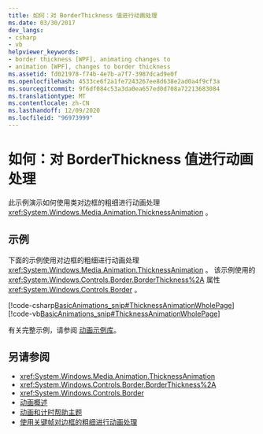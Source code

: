 ```yaml
---
title: 如何：对 BorderThickness 值进行动画处理
ms.date: 03/30/2017
dev_langs:
- csharp
- vb
helpviewer_keywords:
- border thickness [WPF], animating changes to
- animation [WPF], changes to border thickness
ms.assetid: fd021978-f74b-4e7b-a7f7-3987dcad9e0f
ms.openlocfilehash: 4533ce6f2a1fe7243267ee8d638e2ad0a4f9cf3a
ms.sourcegitcommit: 9f6df084c53a3da0ea657ed0d708a72213683084
ms.translationtype: MT
ms.contentlocale: zh-CN
ms.lasthandoff: 12/09/2020
ms.locfileid: "96973999"
---
```

# <a name="how-to-animate-a-borderthickness-value"></a>如何：对 BorderThickness 值进行动画处理
此示例演示如何使用类对边框的粗细进行动画处理 <xref:System.Windows.Media.Animation.ThicknessAnimation> 。  
  
## <a name="example"></a>示例  
 下面的示例使用对边框的粗细进行动画处理 <xref:System.Windows.Media.Animation.ThicknessAnimation> 。 该示例使用的 <xref:System.Windows.Controls.Border.BorderThickness%2A> 属性 <xref:System.Windows.Controls.Border> 。  
  
 [!code-csharp[BasicAnimations_snip#ThicknessAnimationWholePage](~/samples/snippets/csharp/VS_Snippets_Wpf/BasicAnimations_snip/CSharp/ThicknessAnimationExample.cs#thicknessanimationwholepage)]
 [!code-vb[BasicAnimations_snip#ThicknessAnimationWholePage](~/samples/snippets/visualbasic/VS_Snippets_Wpf/BasicAnimations_snip/VisualBasic/ThicknessAnimationExample.vb#thicknessanimationwholepage)]  
  
 有关完整示例，请参阅 [动画示例库](https://github.com/Microsoft/WPF-Samples/tree/master/Animation/AnimationExamples)。  
  
## <a name="see-also"></a>另请参阅

- <xref:System.Windows.Media.Animation.ThicknessAnimation>
- <xref:System.Windows.Controls.Border.BorderThickness%2A>
- <xref:System.Windows.Controls.Border>
- [动画概述](../graphics-multimedia/animation-overview.md)
- [动画和计时帮助主题](../graphics-multimedia/animation-and-timing-how-to-topics.md)
- [使用关键帧对边框的粗细进行动画处理](../graphics-multimedia/how-to-animate-the-thickness-of-a-border-by-using-key-frames.md)
